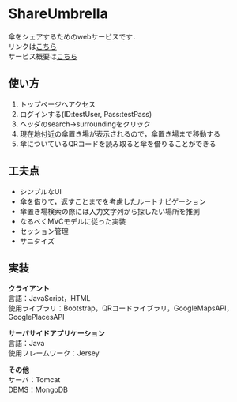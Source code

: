 # ShareUmbrella
傘をシェアするためのwebサービスです．<br>
リンクは[こちら](http://urx.blue/qbh3)<br>
サービス概要は[こちら](images/ShareUmbrellaPoster.png)<br>

## 使い方
1. トップページへアクセス
2. ログインする(ID:testUser, Pass:testPass)
3. ヘッダのsearch->surroundingをクリック
4. 現在地付近の傘置き場が表示されるので，傘置き場まで移動する
5. 傘についているQRコードを読み取ると傘を借りることができる

## 工夫点
* シンプルなUI
* 傘を借りて，返すことまでを考慮したルートナビゲーション
* 傘置き場検索の際には入力文字列から探したい場所を推測
* なるべくMVCモデルに従った実装
* セッション管理
* サニタイズ

## 実装
**クライアント**<br>
言語：JavaScript，HTML<br>
使用ライブラリ：Bootstrap，QRコードライブラリ，GoogleMapsAPI，GooglePlacesAPI<br>

**サーバサイドアプリケーション**<br>
言語：Java<br>
使用フレームワーク：Jersey<br>

**その他**<br>
サーバ：Tomcat<br>
DBMS：MongoDB<br>
